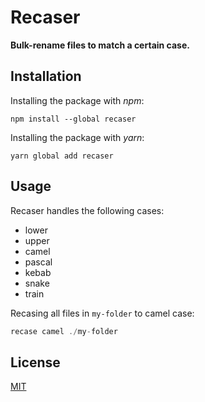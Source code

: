 # Recaser

**Bulk-rename files to match a certain case.**

## Installation

Installing the package with _npm_:

```shell
npm install --global recaser
```

Installing the package with _yarn_:

```shell
yarn global add recaser
```

## Usage

Recaser handles the following cases:

- lower
- upper
- camel
- pascal
- kebab
- snake
- train

Recasing all files in `my-folder` to camel case:

```javascript
recase camel ./my-folder
```

## License

[MIT](http://ilee.mit-license.org)
